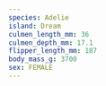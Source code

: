 ```yaml
---
species: Adelie
island: Dream
culmen_length_mm: 36
culmen_depth_mm: 17.1
flipper_length_mm: 187
body_mass_g: 3700
sex: FEMALE
---
```

